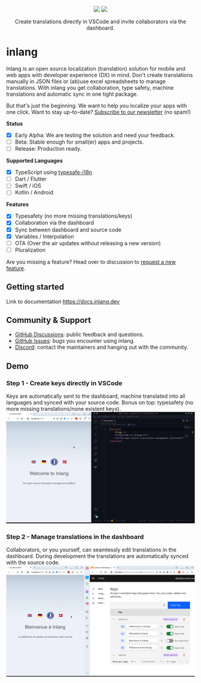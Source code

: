 <p align="center">
    <img width="400rem" src="https://raw.githubusercontent.com/inlang/inlang/main/assets/step1.gif" />
    <img height="240rem" src="https://raw.githubusercontent.com/inlang/inlang/main/assets/step2-half.gif" />
</p>
<p align="center">
  Create translations directly in VSCode and invite collaborators via the dashboard.
</p>

# inlang

Inlang is an open source localization (translation) solution for mobile and web apps with developer experience (DX) in mind. Don't create translations manually in JSON files or (ab)use excel spreadsheets to manage translations. With inlang you get collaboration, type safety, machine translations and automatic sync in one tight package.

But that's just the beginning. We want to help you localize your apps with one click. Want to stay up-to-date? [Subscribe to our newsletter](https://cdn.forms-content.sg-form.com/e22e6493-370b-11ec-9784-62d300bd6ea3) (no spam!)

**Status**

- [x] Early Alpha: We are testing the solution and need your feedback.
- [ ] Beta: Stable enough for small(er) apps and projects.
- [ ] Release: Production ready.

**Supported Languages**

- [x] TypeScript using [typesafe-i18n](https://github.com/ivanhofer/typesafe-i18n)
- [ ] Dart / Flutter
- [ ] Swift / iOS
- [ ] Kotlin / Android

**Features**

- [x] Typesafety (no more missing translations/keys)
- [x] Collaboration via the dashboard
- [x] Sync between dashboard and source code
- [x] Variables / Interpolation
- [ ] OTA (Over the air updates without releasing a new version)
- [ ] Pluralization 

Are you missing a feature? Head over to discussion to [request a new feature](https://github.com/inlang/inlang/discussions).

## Getting started

Link to documentation
https://docs.inlang.dev

## Community & Support

- [GitHub Discussions](https://github.com/inlang/inlang/discussions): public feedback and questions.
- [GitHub Issues](https://github.com/inlang/inlang/issues): bugs you encounter using inlang.
- [Discord](https://discord.gg/CUkj4fgz5K): contact the maintainers and hanging out with the community.

## Demo

### Step 1 - Create keys directly in VSCode

Keys are automatically sent to the dashboard, machine translated into all languages and synced with your source code. Bonus on top: typesafety (no more missing translations/none existent keys).
![Create keys directly in VSCode which are automatically sent to the dashboard and injected into the code](./assets/step1.gif)

### Step 2 - Manage translations in the dashboard

Collaborators, or you yourself, can seamlessly edit translations in the dashboard. During development the translations are automatically synced with the source code.
![Editing and syncing translations from the dashboard to source code](./assets/step2.gif)
